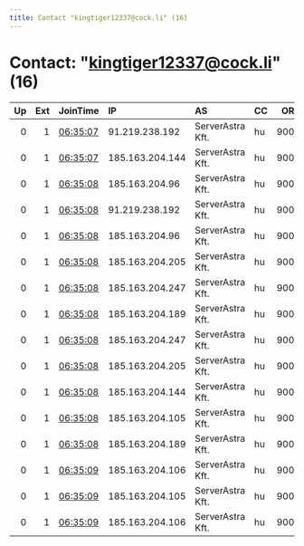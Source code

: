 ```yaml
---
title: Contact "kingtiger12337@cock.li" (16)
---
```


# Contact: "kingtiger12337@cock.li" (16)

|   Up |   Ext | JoinTime                                                                                              | IP              | AS               | CC   |   ORp |   Dirp | OS    | Version   | Nickname          |   eFamMembers |
|-----:|------:|:------------------------------------------------------------------------------------------------------|:----------------|:-----------------|:-----|------:|-------:|:------|:----------|:------------------|--------------:|
|    0 |     1 | [06:35:07](https://nusenu.github.io/OrNetStats/w/relay/94D96CBB2112F456AF178A165FA0B262473C40EE.html) | 91.219.238.192  | ServerAstra Kft. | hu   |  9002 |    443 | Linux | 0.4.5.10  | TheVeryTippyTop5  |            16 |
|    0 |     1 | [06:35:07](https://nusenu.github.io/OrNetStats/w/relay/B2ADA04D1B01A22A0FA5D02B6D3B7731CF699734.html) | 185.163.204.144 | ServerAstra Kft. | hu   |  9001 |    801 | Linux | 0.4.5.10  | TheVeryTippyTop8  |            16 |
|    0 |     1 | [06:35:08](https://nusenu.github.io/OrNetStats/w/relay/22F1A5ABED79FDC67A0D561F6CD6E62140F5DB6D.html) | 185.163.204.96  | ServerAstra Kft. | hu   |  9002 |    443 | Linux | 0.4.5.10  | TheVeryTippyTop11 |            16 |
|    0 |     1 | [06:35:08](https://nusenu.github.io/OrNetStats/w/relay/23BAEDA7DA340BA7E755852082B85BAE4B665505.html) | 91.219.238.192  | ServerAstra Kft. | hu   |  9001 |    801 | Linux | 0.4.5.10  | TheVeryTippyTop4  |            16 |
|    0 |     1 | [06:35:08](https://nusenu.github.io/OrNetStats/w/relay/39759EB8B1A268F794B1DAA9412C5A4DC7E17B79.html) | 185.163.204.96  | ServerAstra Kft. | hu   |  9001 |    801 | Linux | 0.4.5.10  | TheVeryTippyTop10 |            16 |
|    0 |     1 | [06:35:08](https://nusenu.github.io/OrNetStats/w/relay/47370551B909DB2B37AA62333E3B49DE0B807AA0.html) | 185.163.204.205 | ServerAstra Kft. | hu   |  9002 |    443 | Linux | 0.4.5.10  | TheVeryTippyTop13 |            16 |
|    0 |     1 | [06:35:08](https://nusenu.github.io/OrNetStats/w/relay/6AD7A627B0B53802C64F2E4E65A26CD089BBCE54.html) | 185.163.204.247 | ServerAstra Kft. | hu   |  9002 |    443 | Linux | 0.4.5.10  | TheVeryTippyTop7  |            16 |
|    0 |     1 | [06:35:08](https://nusenu.github.io/OrNetStats/w/relay/6C5382301C550BFADB8E0544550F1CB969768788.html) | 185.163.204.189 | ServerAstra Kft. | hu   |  9002 |    443 | Linux | 0.4.5.10  | TheVeryTippyTop3  |            16 |
|    0 |     1 | [06:35:08](https://nusenu.github.io/OrNetStats/w/relay/7626EA043FEAEA7D91ADD9CC69CD5CB8FF860855.html) | 185.163.204.247 | ServerAstra Kft. | hu   |  9001 |    801 | Linux | 0.4.5.10  | TheVeryTippyTo6   |            16 |
|    0 |     1 | [06:35:08](https://nusenu.github.io/OrNetStats/w/relay/8BC1AB70F46901822D692BCDF7420E8259D6F709.html) | 185.163.204.205 | ServerAstra Kft. | hu   |  9001 |    801 | Linux | 0.4.5.10  | TheVeryTippyTop12 |            16 |
|    0 |     1 | [06:35:08](https://nusenu.github.io/OrNetStats/w/relay/8ED4D329B73642361DABDB29633A47DFE2C3225C.html) | 185.163.204.144 | ServerAstra Kft. | hu   |  9002 |    443 | Linux | 0.4.5.10  | TheVeryTippyTop9  |            16 |
|    0 |     1 | [06:35:08](https://nusenu.github.io/OrNetStats/w/relay/A1591637BD9ADA20765C24DE2E25F76079FF0D34.html) | 185.163.204.105 | ServerAstra Kft. | hu   |  9002 |    443 | Linux | 0.4.5.10  | TheVeryTippyTop15 |            16 |
|    0 |     1 | [06:35:08](https://nusenu.github.io/OrNetStats/w/relay/FE906ABA789EFF03F0AAFCA928AE54A81E752199.html) | 185.163.204.189 | ServerAstra Kft. | hu   |  9001 |    801 | Linux | 0.4.5.10  | TheVeryTippyTop2  |            16 |
|    0 |     1 | [06:35:09](https://nusenu.github.io/OrNetStats/w/relay/355705E9FA10C9F80C3504A42EC01F79052F891A.html) | 185.163.204.106 | ServerAstra Kft. | hu   |  9001 |    801 | Linux | 0.4.5.10  | TheVeryTippyTop16 |            16 |
|    0 |     1 | [06:35:09](https://nusenu.github.io/OrNetStats/w/relay/523A25EA44B097735CAEDDDD82256D0D51A1A84F.html) | 185.163.204.105 | ServerAstra Kft. | hu   |  9001 |    801 | Linux | 0.4.5.10  | TheVeryTippyTop14 |            16 |
|    0 |     1 | [06:35:09](https://nusenu.github.io/OrNetStats/w/relay/662B996536A540A5C0B776BE9785766A5D42DCB0.html) | 185.163.204.106 | ServerAstra Kft. | hu   |  9002 |    443 | Linux | 0.4.5.10  | TheVeryTippyTop17 |            16 |
